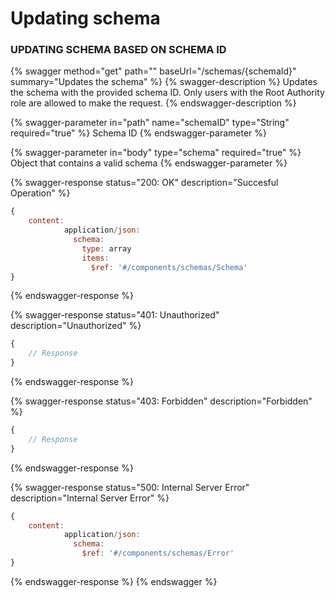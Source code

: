 # Updating schema

### UPDATING SCHEMA BASED ON SCHEMA ID

{% swagger method="get" path="" baseUrl="/schemas/{schemaId}" summary="Updates the schema" %}
{% swagger-description %}
Updates the schema with the provided schema ID. Only users with the Root Authority role are allowed to make the request.
{% endswagger-description %}

{% swagger-parameter in="path" name="schemaID" type="String" required="true" %}
Schema ID
{% endswagger-parameter %}

{% swagger-parameter in="body" type="schema" required="true" %}
Object that contains a valid schema
{% endswagger-parameter %}

{% swagger-response status="200: OK" description="Succesful Operation" %}

```javascript
{
    content:
            application/json:
              schema:
                type: array
                items:
                  $ref: '#/components/schemas/Schema'
}
```

{% endswagger-response %}

{% swagger-response status="401: Unauthorized" description="Unauthorized" %}

```javascript
{
    // Response
}
```

{% endswagger-response %}

{% swagger-response status="403: Forbidden" description="Forbidden" %}

```javascript
{
    // Response
}
```

{% endswagger-response %}

{% swagger-response status="500: Internal Server Error" description="Internal Server Error" %}

```javascript
{
    content:
            application/json:
              schema:
                $ref: '#/components/schemas/Error'
}
```

{% endswagger-response %}
{% endswagger %}
